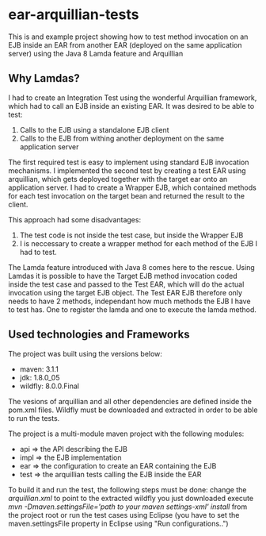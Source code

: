 ear-arquillian-tests
====================

This is and example project showing how to test method invocation on an EJB inside an EAR from another EAR (deployed on the same application server) using the Java 8 Lamda feature and Arquillian

## Why Lamdas? ##

I had to create an Integration Test using the wonderful Arquillian framework, which had to call an EJB inside an existing EAR. It was desired to be able to test:

1. Calls to the EJB using a standalone EJB client
2. Calls to the EJB from withing another deployment on the same application server

The first required test is easy to implement using standard EJB invocation mechanisms. I implemented the second test by creating a test EAR using arquillian, which gets deployed together with the target ear onto an application server. I had to create a Wrapper EJB, which contained methods for each test invocation on the target bean and returned the result to the client. 

This approach had some disadvantages:
1. The test code is not inside the test case, but inside the Wrapper EJB
2. I is neccessary to create a wrapper method for each method of the EJB I had to test.

The Lamda feature introduced with Java 8 comes here to the rescue. Using Lamdas it is possible to have the Target EJB method invocation coded inside the test case and passed to the Test EAR, which will do the actual invocation using the target EJB object. The Test EAR EJB therefore only needs to have 2 methods, independant how much methods the EJB I have to test has. One to register the lamda and one to execute the lamda method.

## Used technologies and Frameworks ##

The project was built using the versions below:
- maven: 3.1.1
- jdk: 1.8.0_05
- wildfly: 8.0.0.Final

The vesions of arquillian and all other dependencies are defined inside the pom.xml files.
Wildfly must be downloaded and extracted in order to be able to run the tests.

The project is a multi-module maven project with the following modules:
- api => the API describing the EJB 
- impl => the EJB implementation
- ear => the configuration to create an EAR containing the EJB
- test => the arquillian tests calling the EJB inside the EAR

To build it and run the test, the following steps must be done:
change the _arquillian.xml_ to point to the extracted wildfly you just downloaded
execute _mvn -Dmaven.settingsFile='path to your maven settings-xml' install_ from the project root or run the test cases using Eclipse (you have to set the maven.settingsFile property in Eclipse using "Run configurations..")
